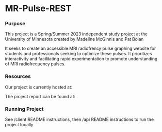 # MR-Pulse-REST

### Purpose

This project is a Spring/Summer 2023 independent study project at the University of Minnesota created by Madeline McGinnis and Pat Bolan

It seeks to create an accessible MRI radiofrency pulse graphing website for students and professionals seeking to optimize these pulses. It prioritizes interactivity and facilitating rapid experimentation to promote understanding of MRI radiofrequency pulses.

### Resources

Our project is currently hosted at: 

The project report can be found at: 

### Running Project

See /client README instructions, then /api README instructions to run the project locally
